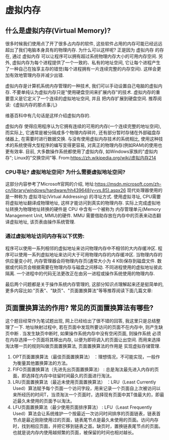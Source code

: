 <!--
Created: Mon Mar 30 2020 16:11:53 GMT+0800 (China Standard Time)
Modified: Mon Mar 30 2020 16:41:39 GMT+0800 (China Standard Time)
-->

# 虚拟内存

## 什么是虚拟内存(Virtual Memory)?

很多时候我们使用点了开了很多占内存的软件, 这些软件占用的内存可能已经远远超出了我们电脑本身具有的物理内存. 为什么可以这样呢? 正是因为 虚拟内存 的存在, 通过 虚拟内存 可以让程序可以拥有超过系统物理内存大小的可用内存空间. 另外, 虚拟内存为每个进程提供了一个一致的、私有的地址空间, 它让每个进程产生了一种自己在独享主存的错觉(每个进程拥有一片连续完整的内存空间). 这样会更加有效地管理内存并减少出错.

虚拟内存是计算机系统内存管理的一种技术, 我们可以手动设置自己电脑的虚拟内存. 不要单纯认为虚拟内存只是"使用硬盘空间来扩展内存"的技术. 虚拟内存的重要意义是它定义了一个连续的虚拟地址空间, 并且 把内存扩展到硬盘空间. 推荐阅读:《虚拟内存的那点事儿》

维基百科中有几句话是这样介绍虚拟内存的.

虚拟内存 使得应用程序认为它拥有连续的可用的内存(一个连续完整的地址空间), 而实际上, 它通常是被分隔成多个物理内存碎片, 还有部分暂时存储在外部磁盘存储器上, 在需要时进行数据交换. 与没有使用虚拟内存技术的系统相比, 使用这种技术的系统使得大型程序的编写变得更容易, 对真正的物理内存(例如RAM)的使用也更有效率. 目前, 大多数操作系统都使用了虚拟内存, 如Windows家族的"虚拟内存"; Linux的"交换空间"等. From:https://zh.wikipedia.org/wiki/虚拟内存214

### CPU寻址? 虚拟地址空间? 为什么需要虚拟地址空间?

这部分内容参考了Microsoft官网的介绍, 地址:https://msdn.microsoft.com/zh-cn/library/windows/hardware/hh439648(v=vs.85).aspx26
现代处理器使用的是一种称为 虚拟寻址(Virtual Addressing) 的寻址方式. 使用虚拟寻址, CPU需要将虚拟地址翻译成物理地址, 这样才能访问到真实的物理内存. 实际上完成虚拟地址转换为物理地址转换的硬件是 CPU 中含有一个被称为 内存管理单元(Memory Management Unit, MMU)的硬件. MMU 需要借助存放在内存中的页表来动态翻译虚拟地址, 该页表由操作系统管理.

### 通过虚拟地址访问内存有以下优势:

程序可以使用一系列相邻的虚拟地址来访问物理内存中不相邻的大内存缓冲区.
程序可以使用一系列虚拟地址来访问大于可用物理内存的内存缓冲区. 当物理内存的供应量变小时, 内存管理器会将物理内存页(通常大小为 4 KB)保存到磁盘文件. 数据或代码页会根据需要在物理内存与磁盘之间移动.
不同进程使用的虚拟地址彼此隔离. 一个进程中的代码无法更改正在由另一进程或操作系统使用的物理内存.

最后两个问题都是关于操作系统内存管理的, 这部分知识点理解起来还是挺简单的, 更多内容比如:"页表"、"缺页"、"页面置换算法"等等推荐阅读下面几篇文章:

## 页面置换算法的作用? 常见的页面置换算法有哪些?

这个题目经常作为笔试题出现, 网上已经给出了很不错的回答, 我这里只是总结整理了一下.
地址映射过程中, 若在页面中发现所要访问的页面不在内存中, 则产生缺页中断 . 当发生缺页中断时, 如果操作系统内存中没有空闲页面, 则操作系统 必须在内存选择一个页面将其移出内存, 以便为即将调入的页面让出空间. 而用来选择淘汰哪一页的规则叫做页面置换算法, 页面置换算法的作用是 实现虚拟存储管理.

1. OPT页面置换算法（最佳页面置换算法） ：理想情况，不可能实现，一般作为衡量其他置换算法的方法。
2. FIFO页面置换算法（先进先出页面置换算法） : 总是淘汰最先进入内存的页面，即选择在内存中驻留时间最久的页面进行淘汰。
3. LRU页面置换算法（最近未使用页面置换算法） ：LRU（Least Currently Used）算法赋予每个页面一个访问字段，用来记录一个页面自上次被访问以来所经历的时间T，当须淘汰一个页面时，选择现有页面中其T值最大的，即最近最久未使用的页面予以淘汰。
4. LFU页面置换算法（最少使用页面排序算法） : LFU（Least Frequently Used）算法会让系统维护一个按最近一次访问时间排序的页面链表，链表首节点是最近刚刚使用过的页面，链表尾节点是最久未使用的页面。访问内存时，找到相应页面，并把它移到链表之首。缺页时，置换链表尾节点的页面。也就是说内存内使用越频繁的页面，被保留的时间也相对越长。

